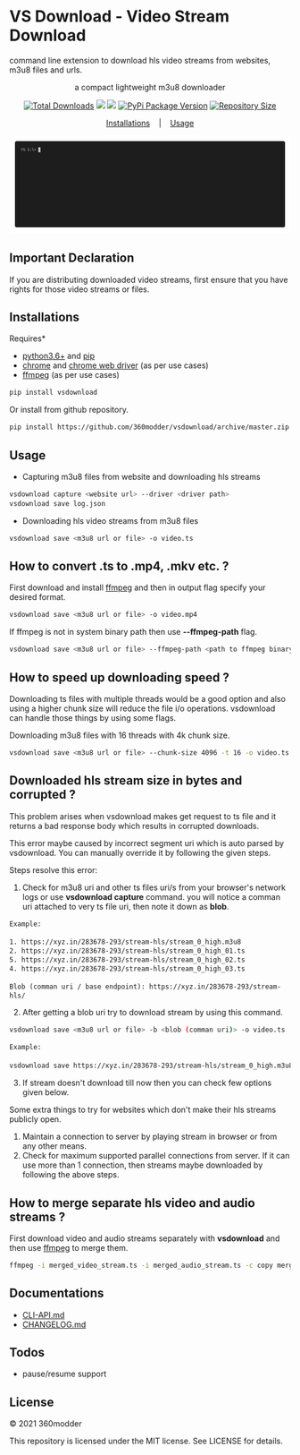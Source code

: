 # VS Download - Video Stream Download

command line extension to download hls video streams from websites, m3u8 files and urls.

<p align="center">
  a compact lightweight m3u8 downloader
</p>

<p align="center">
  <a href="https://pypi.org/project/vsdownload/"><img src="https://pepy.tech/badge/vsdownload" alt="Total Downloads"></a>
  <a href="https://www.python.org/downloads/" title="Python Version"><img src="https://img.shields.io/badge/python-%3E=_3.6-green.svg"></a>
  <a href="LICENSE" title="License: MIT"><img src="https://img.shields.io/badge/License-MIT-blue.svg"></a>
  <a href="https://pypi.org/project/vsdownload/"><img src="https://badge.fury.io/py/vsdownload.svg" alt="PyPi Package Version"></a>
  <a href="https://github.com/360modder/vsdownload"><img src="https://img.shields.io/github/repo-size/360modder/vsdownload.svg" alt="Repository Size"></a>
</p>

<p align="center">
  <a href="#Installations">Installations</a>
  &nbsp;&nbsp;&nbsp;|&nbsp;&nbsp;&nbsp;
  <a href="#Usage">Usage</a>
</p>

<p align="center">
  <img src="https://raw.githubusercontent.com/360modder/vsdownload/master/images/vsdownload.gif">
</p>

## Important Declaration

If you are distributing downloaded video streams, first ensure that you have rights for those video streams or files.

## Installations

Requires*

- [python3.6+](https://www.python.org/) and [pip](https://pip.pypa.io/en/stable/installing/)
- [chrome](https://www.google.com/chrome/) and [chrome web driver](https://chromedriver.chromium.org/downloads) (as per use cases)
- [ffmpeg](https://www.ffmpeg.org/download.html) (as per use cases)

```bash
pip install vsdownload
```

Or install from github repository.

```bash
pip install https://github.com/360modder/vsdownload/archive/master.zip
```

## Usage

- Capturing m3u8 files from website and downloading hls streams

```bash
vsdownload capture <website url> --driver <driver path>
vsdownload save log.json
```

- Downloading hls video streams from m3u8 files

```bash
vsdownload save <m3u8 url or file> -o video.ts
```

## How to convert .ts to .mp4, .mkv etc. ?

First download and install [ffmpeg](https://www.ffmpeg.org/download.html) and then in output flag specify your desired format.

```bash
vsdownload save <m3u8 url or file> -o video.mp4
```

If ffmpeg is not in system binary path then use **--ffmpeg-path** flag.


```bash
vsdownload save <m3u8 url or file> --ffmpeg-path <path to ffmpeg binary> -o video.mp4
```

## How to speed up downloading speed ?

Downloading ts files with multiple threads would be a good option and also using a higher chunk size will reduce the file i/o operations. vsdownload can handle those things by using some flags.

Downloading m3u8 files with 16 threads with 4k chunk size.

```bash
vsdownload save <m3u8 url or file> --chunk-size 4096 -t 16 -o video.ts
```

## Downloaded hls stream size in bytes and corrupted ?

This problem arises when vsdownload makes get request to ts file and it returns a bad response body which results in corrupted downloads.

This error maybe caused by incorrect segment uri which is auto parsed by vsdownload. You can manually override it by following the given steps. 

Steps resolve this error:

1. Check for m3u8 uri and other ts files uri/s from your browser's network logs or use **vsdownload capture** command. you will notice a comman uri attached to very ts file uri, then note it down as **blob**.

```
Example:

1. https://xyz.in/283678-293/stream-hls/stream_0_high.m3u8
2. https://xyz.in/283678-293/stream-hls/stream_0_high_01.ts
5. https://xyz.in/283678-293/stream-hls/stream_0_high_02.ts
4. https://xyz.in/283678-293/stream-hls/stream_0_high_03.ts

Blob (comman uri / base endpoint): https://xyz.in/283678-293/stream-hls/
```

2. After getting a blob uri try to download stream by using this command.

```bash
vsdownload save <m3u8 url or file> -b <blob (comman uri)> -o video.ts
```

```bash
Example:

vsdownload save https://xyz.in/283678-293/stream-hls/stream_0_high.m3u8 -b https://xyz.in/283678-293/stream-hls/ -o video.ts
```

3. If stream doesn't download till now then you can check few options given below.

Some extra things to try for websites which don't make their hls streams publicly open.

1. Maintain a connection to server by playing stream in browser or from any other means.
2. Check for maximum supported parallel connections from server. If it can use more than 1 connection, then streams maybe downloaded by following the above steps.

## How to merge separate hls video and audio streams ?

First download video and audio streams separately with **vsdownload** and then use [ffmpeg](https://www.ffmpeg.org/download.html) to merge them.

```bash
ffmpeg -i merged_video_stream.ts -i merged_audio_stream.ts -c copy merged_video_audio.mkv
```

## Documentations

- [CLI-API.md](CLI-API.md)
- [CHANGELOG.md](CHANGELOG.md)

## Todos

- pause/resume support

## License

© 2021 360modder

This repository is licensed under the MIT license. See LICENSE for details.
